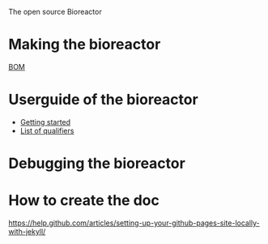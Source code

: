 The open source Bioreactor

# Making the bioreactor

[BOM](making/bom)

# Userguide of the bioreactor

* [Getting started](using/gettingStarted.md)
* [List of qualifiers](using/qualifiers.md)

# Debugging the bioreactor



# How to create the doc

https://help.github.com/articles/setting-up-your-github-pages-site-locally-with-jekyll/



